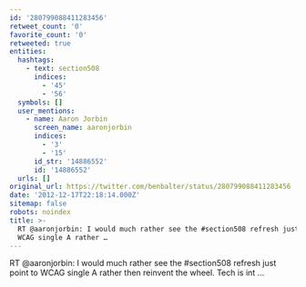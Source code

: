 ```yaml
---
id: '280799088411283456'
retweet_count: '0'
favorite_count: '0'
retweeted: true
entities:
  hashtags:
    - text: section508
      indices:
        - '45'
        - '56'
  symbols: []
  user_mentions:
    - name: Aaron Jorbin
      screen_name: aaronjorbin
      indices:
        - '3'
        - '15'
      id_str: '14886552'
      id: '14886552'
  urls: []
original_url: https://twitter.com/benbalter/status/280799088411283456
date: '2012-12-17T22:18:14.000Z'
sitemap: false
robots: noindex
title: >-
  RT @aaronjorbin: I would much rather see the #section508 refresh just point to
  WCAG single A rather …
---
```


RT @aaronjorbin: I would much rather see the #section508 refresh just point to WCAG single A rather then reinvent the wheel. Tech is int ...